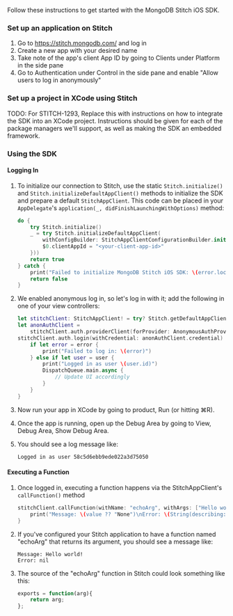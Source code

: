 Follow these instructions to get started with the MongoDB Stitch iOS SDK.

### Set up an application on Stitch

1. Go to https://stitch.mongodb.com/ and log in
2. Create a new app with your desired name
3. Take note of the app's client App ID by going to Clients under Platform in the side pane
4. Go to Authentication under Control in the side pane and enable "Allow users to log in anonymously"

### Set up a project in XCode using Stitch

TODO: For STITCH-1293, Replace this with instructions on how to integrate the SDK into an XCode project. Instructions should be given for each of the package managers we'll support, as well as making the SDK an embedded framework.

### Using the SDK

#### Logging In

1. To initialize our connection to Stitch, use the static `Stitch.initialize()`  and `Stitch.initializeDefaultAppClient()` methods to initialize the SDK and prepare a default `StitchAppClient`. This code can be placed in your `AppDelegate`'s `application(_, didFinishLaunchingWithOptions)` method:

    ```swift
    do {
        try Stitch.initialize()
        _ = try Stitch.initializeDefaultAppClient(
            withConfigBuilder: StitchAppClientConfigurationBuilder.init({
            $0.clientAppId = "<your-client-app-id>"
        }))
        return true
    } catch {
        print("Failed to initialize MongoDB Stitch iOS SDK: \(error.localizedDescription)")
        return false
    }
    ```

2. We enabled anonymous log in, so let's log in with it; add the following in one of your view controllers:

    ```swift
    let stitchClient: StitchAppClient! = try? Stitch.getDefaultAppClient()
    let anonAuthClient =
        stitchClient.auth.providerClient(forProvider: AnonymousAuthProvider.clientProvider)
    stitchClient.auth.login(withCredential: anonAuthClient.credential) { user, error in
        if let error = error {
            print("Failed to log in: \(error)")
        } else if let user = user {
            print("Logged in as user \(user.id)")
            DispatchQueue.main.async {
                // Update UI accordingly
            }
        }
    }
    ```

3. Now run your app in XCode by going to product, Run (or hitting ⌘R).
4. Once the app is running, open up the Debug Area by going to View, Debug Area, Show Debug Area.
5. You should see a log message like:

    ```
    Logged in as user 58c5d6ebb9ede022a3d75050
    ```

#### Executing a Function

1. Once logged in, executing a function happens via the StitchAppClient's `callFunction()` method

	```swift
    stitchClient.callFunction(withName: "echoArg", withArgs: ["Hello world!"]) { (value, error) in
        print("Message: \(value ?? "None")\nError: \(String(describing: error))")
    }
	```

2. If you've configured your Stitch application to have a function named "echoArg" that returns its argument, you should see a message like:

    ```
    Message: Hello world!
    Error: nil
    ```

3. The source of the "echoArg" function in Stitch could look something like this:
    ```javascript
    exports = function(arg){
        return arg;
    };
    ```
